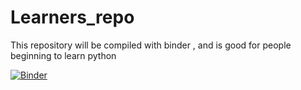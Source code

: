 # Learners_repo
This repository will be compiled with binder , and is good for people beginning to learn python

[![Binder](https://mybinder.org/badge_logo.svg)](https://mybinder.org/v2/gh/CoderTatva-2006/Learners_repo/main)

